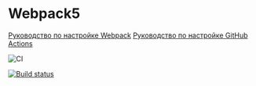 # Webpack5

[Руководство по настройке Webpack](https://webpack.js.org/guides/)
[Руководство по настройке GitHub Actions](https://docs.github.com/en/actions/quickstart)

![CI](https://github.com/Volivanmail/ahj_1/actions/workflows/web.yml/badge.svg)

[![Build status](https://ci.appveyor.com/api/projects/status/xfh3daipd99oas2k?svg=true)](https://ci.appveyor.com/project/Volivanmail/ahj-1)
